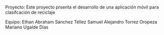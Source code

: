 Proyecto: Este proyecto prsenta el desarrollo de una aplicación móvil para clasifcación de reciclaje

Equipo:
Ethan Abraham Sánchez Téllez
Samuel Alejandro Torrez Oropeza
Mariano Ugalde Días
